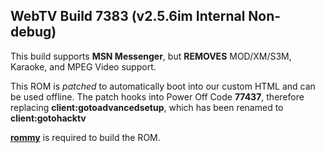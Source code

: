 ## WebTV Build 7383 (v2.5.6im Internal Non-debug)

This build supports **MSN Messenger**, but **REMOVES** MOD/XM/S3M, Karaoke, and MPEG Video support.

This ROM is *patched* to automatically boot into our custom HTML and can be used offline. The patch hooks into Power Off Code **77437**, therefore replacing **client:gotoadvancedsetup**, which has been renamed to **client:gotohacktv**

**[rommy](https://github.com/wtvemac/rommy)** is required to build the ROM.
